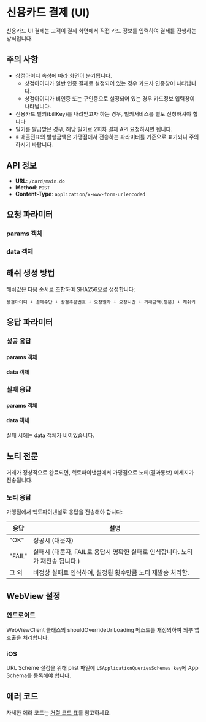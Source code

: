 # 신용카드 결제 (UI)

신용카드 UI 결제는 고객이 결제 화면에서 직접 카드 정보를 입력하여 결제를 진행하는 방식입니다.

## 주의 사항

* 상점아이디 속성에 따라 화면이 분기됩니다.
  * 상점아이디가 일반 인증 결제로 설정되어 있는 경우 카드사 인증창이 나타납니다.
  * 상점아이디가 비인증 또는 구인증으로 설정되어 있는 경우 카드정보 입력창이 나타납니다.
* 신용카드 빌키(billKey)를 내려받고자 하는 경우, 빌키서비스를 별도 신청하셔야 합니다
* 빌키를 발급받은 경우, 해당 빌키로 2회차 결제 API 요청하시면 됩니다.
* ※ 매출전표의 발행금액은 가맹점에서 전송하는 파라미터를 기준으로 표기되니 주의하시기 바랍니다.

## API 정보

- **URL**: `/card/main.do`
- **Method**: `POST`
- **Content-Type**: `application/x-www-form-urlencoded`

## 요청 파라미터

### params 객체

























### data 객체



































## 해쉬 생성 방법

해쉬값은 다음 순서로 조합하여 SHA256으로 생성합니다:

```
상점아이디 + 결제수단 + 상점주문번호 + 요청일자 + 요청시간 + 거래금액(평문) + 해쉬키
```

## 응답 파라미터

### 성공 응답

#### params 객체





























#### data 객체



### 실패 응답

#### params 객체







#### data 객체

실패 시에는 data 객체가 비어있습니다.

## 노티 전문

거래가 정상적으로 완료되면, 헥토파이낸셜에서 가맹점으로 노티(결과통보) 메세지가 전송됩니다.

### 노티 응답

가맹점에서 헥토파이낸셜로 응답을 전송해야 합니다:

| 응답 | 설명 |
|------|------|
| "OK" | 성공시 (대문자) |
| "FAIL" | 실패시 (대문자, FAIL로 응답시 명확한 실패로 인식합니다. 노티가 재전송 됩니다.) |
| 그 외 | 비정상 실패로 인식하여, 설정된 횟수만큼 노티 재발송 처리함. |

## WebView 설정

### 안드로이드

WebViewClient 클래스의 shouldOverrideUrlLoading 메소드를 재정의하여 외부 앱 호출을 처리합니다.

### iOS

URL Scheme 설정을 위해 plist 파일에 `LSApplicationQueriesSchemes key`에 App Schema를 등록해야 합니다.

## 에러 코드

자세한 에러 코드는 [거절 코드 표](/docs/api/pg/credit-card/error-codes)를 참고하세요.
